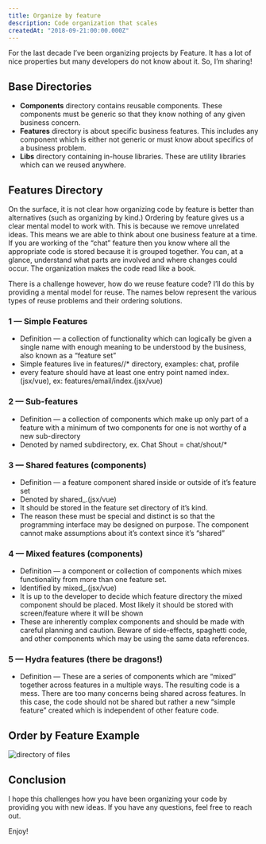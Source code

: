 ```yaml
---
title: Organize by feature
description: Code organization that scales
createdAt: "2018-09-21:00:00.000Z"
---
```


For the last decade I’ve been organizing projects by Feature. It has a lot of nice properties but many developers do not know about it. So, I’m sharing!

## Base Directories

- **Components** directory contains reusable components. These components must be generic so that they know nothing of any given business concern.
- **Features** directory is about specific business features. This includes any component which is either not generic or must know about specifics of a business problem.
- **Libs** directory containing in-house libraries. These are utility libraries which can we reused anywhere.

## Features Directory

On the surface, it is not clear how organizing code by feature is better than alternatives (such as organizing by kind.) Ordering by feature gives us a clear mental model to work with. This is because we remove unrelated ideas. This means we are able to think about one business feature at a time. If you are working of the “chat” feature then you know where all the appropriate code is stored because it is grouped together. You can, at a glance, understand what parts are involved and where changes could occur. The organization makes the code read like a book.

There is a challenge however, how do we reuse feature code? I’ll do this by providing a mental model for reuse. The names below represent the various types of reuse problems and their ordering solutions.

### 1 — Simple Features

- Definition — a collection of functionality which can logically be given a single name with enough meaning to be understood by the business, also known as a “feature set”
- Simple features live in features/<name>/* directory, examples: chat, profile
- every feature should have at least one entry point named index.(jsx/vue), ex: features/email/index.(jsx/vue)

### 2 — Sub-features

- Definition — a collection of components which make up only part of a feature with a minimum of two components for one is not worthy of a new sub-directory
- Denoted by named subdirectory, ex. Chat Shout = chat/shout/*

### 3 — Shared features (components)

- Definition — a feature component shared inside or outside of it’s feature set
- Denoted by shared_<name>.(jsx/vue)
- It should be stored in the feature set directory of it’s kind.
- The reason these must be special and distinct is so that the programming interface may be designed on purpose. The component cannot make assumptions about it’s context since it’s “shared”

### 4 — Mixed features (components)

- Definition — a component or collection of components which mixes functionality from more than one feature set.
- Identified by mixed_<name A_B_C>.(jsx/vue)
- It is up to the developer to decide which feature directory the mixed component should be placed. Most likely it should be stored with screen/feature where it will be shown
- These are inherently complex components and should be made with careful planning and caution. Beware of side-effects, spaghetti code, and other components which may be using the same data references.

### 5 — Hydra features (there be dragons!)

- Definition — These are a series of components which are “mixed” together across features in a multiple ways. The resulting code is a mess. There are too many concerns being shared across features. In this case, the code should not be shared but rather a new “simple feature” created which is independent of other feature code.

## Order by Feature Example

![directory of files](/images/dir.png)

## Conclusion

I hope this challenges how you have been organizing your code by providing you with new ideas. If you have any questions, feel free to reach out.

Enjoy!